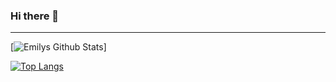 ### Hi there 👋

<!--
**Ariannwyn/Ariannwyn** is a ✨ _special_ ✨ repository because its `README.md` (this file) appears on your GitHub profile.

Here are some ideas to get you started:

- 🔭 I’m currently working on ...
- 🌱 I’m currently learning ...
- 👯 I’m looking to collaborate on ...
- 🤔 I’m looking for help with ...
- 💬 Ask me about ...
- 📫 How to reach me: ...
- 😄 Pronouns: ...
- ⚡ Fun fact: ...
-->

---

[![Emilys Github Stats](https://github-readme-stats.vercel.app/api?username=ariannwyn&show_icons=true&hide_border=true&theme=vue)]

[![Top Langs](https://github-readme-stats.vercel.app/api/top-langs/?username=ariannwyn&layout=compact)](https://github.com/anuraghazra/github-readme-stats)
